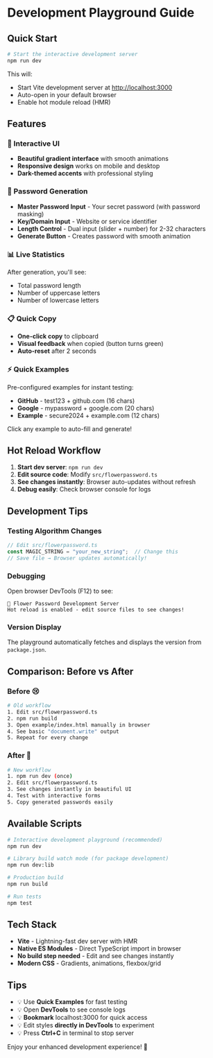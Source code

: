 # Development Playground Guide

## Quick Start

```bash
# Start the interactive development server
npm run dev
```

This will:

- Start Vite development server at <http://localhost:3000>
- Auto-open in your default browser
- Enable hot module reload (HMR)

## Features

### 🎨 Interactive UI

- **Beautiful gradient interface** with smooth animations
- **Responsive design** works on mobile and desktop
- **Dark-themed accents** with professional styling

### 🔐 Password Generation

- **Master Password Input** - Your secret password (with password masking)
- **Key/Domain Input** - Website or service identifier
- **Length Control** - Dual input (slider + number) for 2-32 characters
- **Generate Button** - Creates password with smooth animation

### 📊 Live Statistics

After generation, you'll see:

- Total password length
- Number of uppercase letters
- Number of lowercase letters

### 📋 Quick Copy

- **One-click copy** to clipboard
- **Visual feedback** when copied (button turns green)
- **Auto-reset** after 2 seconds

### ⚡ Quick Examples

Pre-configured examples for instant testing:

- **GitHub** - test123 + github.com (16 chars)
- **Google** - mypassword + google.com (20 chars)
- **Example** - secure2024 + example.com (12 chars)

Click any example to auto-fill and generate!

## Hot Reload Workflow

1. **Start dev server**: `npm run dev`
2. **Edit source code**: Modify `src/flowerpassword.ts`
3. **See changes instantly**: Browser auto-updates without refresh
4. **Debug easily**: Check browser console for logs

## Development Tips

### Testing Algorithm Changes

```typescript
// Edit src/flowerpassword.ts
const MAGIC_STRING = "your_new_string";  // Change this
// Save file → Browser updates automatically!
```

### Debugging

Open browser DevTools (F12) to see:

```
🌸 Flower Password Development Server
Hot reload is enabled - edit source files to see changes!
```

### Version Display

The playground automatically fetches and displays the version from `package.json`.

## Comparison: Before vs After

### Before 😢

```bash
# Old workflow
1. Edit src/flowerpassword.ts
2. npm run build
3. Open example/index.html manually in browser
4. See basic "document.write" output
5. Repeat for every change
```

### After 🎉

```bash
# New workflow
1. npm run dev (once)
2. Edit src/flowerpassword.ts
3. See changes instantly in beautiful UI
4. Test with interactive forms
5. Copy generated passwords easily
```

## Available Scripts

```bash
# Interactive development playground (recommended)
npm run dev

# Library build watch mode (for package development)
npm run dev:lib

# Production build
npm run build

# Run tests
npm test
```

## Tech Stack

- **Vite** - Lightning-fast dev server with HMR
- **Native ES Modules** - Direct TypeScript import in browser
- **No build step needed** - Edit and see changes instantly
- **Modern CSS** - Gradients, animations, flexbox/grid

## Tips

- 💡 Use **Quick Examples** for fast testing
- 💡 Open **DevTools** to see console logs
- 💡 **Bookmark** localhost:3000 for quick access
- 💡 Edit styles **directly in DevTools** to experiment
- 💡 Press **Ctrl+C** in terminal to stop server

Enjoy your enhanced development experience! 🚀
